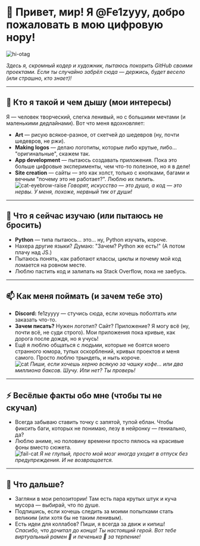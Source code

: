 # 👋 Привет, мир! Я @Fe1zyyy, добро пожаловать в мою цифровую нору!
![hi-otag](https://github.com/user-attachments/assets/50983459-713e-4841-9854-81a7f67d50fc)

*Здесь я, скромный кодер и художник, пытаюсь покорить GitHub своими проектами. Если ты случайно забрёл сюда — держись, будет весело (или страшно, кто знает)!*

---

## 👀 Кто я такой и чем дышу (мои интересы)
Я — человек творческий, слегка ленивый, но с большими мечтами (и маленькими дедлайнами). Вот что меня вдохновляет:  
- **Art** — рисую всякое-разное, от скетчей до шедевров (ну, почти шедевров, не ржи).  
- **Making logos** — делаю логотипы, которые либо крутые, либо... "оригинальные", скажем так.  
- **App development** — пытаюсь создавать приложения. Пока это больше цифровые эксперименты, чем что-то полезное, но я в деле!  
- **Site creation** — сайты — это как холст, только с кнопками, багами и вечным "почему это не работает?". Люблю их пилить.  
![cat-eyebrow-raise](https://github.com/user-attachments/assets/2f31f96d-c58d-4b9f-a14e-3050fc2abab1)
*Говорят, искусство — это душа, а код — это нервы. У меня, похоже, нервный тик от души!*

---

## 🌱 Что я сейчас изучаю (или пытаюсь не бросить)
- **Python** — типа пытаюсь... это... ну, Python изучать, короче.  
- Нахера другие языки? Думаю: "Зачем? Python же есть!" (А потом плачу над JS.)  
- Пытаюсь понять, как работают классы, циклы и почему мой код ломается на ровном месте.  
- Люблю пастить код и залипать на Stack Overflow, пока не заебусь.  


---


## 📫 Как меня поймать (и зачем тебе это)
- **Discord:** fe1zyyyy — стучись сюда, если хочешь поболтать или заказать что-то.  
- **Зачем писать?** Нужен логотип? Сайт? Приложение? Я могу всё (ну, почти всё, не суди строго). Мои приложения пока кривые, как дорога после дождя, но я учусь!  
- Ещё я люблю общаться с людьми, которые не боятся моего странного юмора, тупых оскорблений, кривых проектов и меня самого. Просто люблю трындеть, и ныть короче.  
  ![cat](https://github.com/user-attachments/assets/871bc342-d4c8-4e41-bda1-dacb9e10441a)
*Пиши, если хочешь херню всякую за чашку кофе... или два миллиона баксов. Шучу. Или нет? Ты проверь!*

---

## ⚡ Весёлые факты обо мне (чтобы ты не скучал)
- Всегда забываю ставить точку с запятой, тупой еблан. Чтобы фиксить баги, которых не понимаю, лезу в нейронку — гениально, да?  
- Люблю аниме, но половину времени просто пялюсь на красивые фоны вместо сюжета.  
![fail-cat](https://github.com/user-attachments/assets/34f48ec3-e753-450f-b483-60c5259f6f44)
*Я не глупый, просто мой мозг иногда уходит в отпуск без предупреждения. И не возвращается.*

---

## 🎉 Что дальше?
- Загляни в мои репозитории! Там есть пара крутых штук и куча мусора — выбирай, что по душе.  
- Подпишись, если хочешь следить за моими попытками стать великим (или хотя бы не таким ленивым).  
- Есть идеи для коллабов? Пиши, я всегда за движ и кипиш!  
*Спасибо, что дочитал до конца! Ты настоящий герой. Вот тебе виртуальный рамен 🍜 и печенька 🍪 за терпение!*
